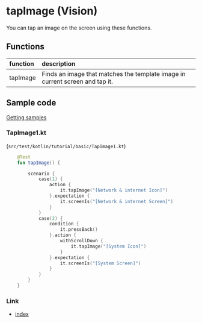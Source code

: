 # tapImage (Vision)

You can tap an image on the screen using these functions.

## Functions

| function | description                                                                  |
|:---------|:-----------------------------------------------------------------------------|
| tapImage | Finds an image that matches the template image in current screen and tap it. |

## Sample code

[Getting samples](../../../getting_samples.md)

### TapImage1.kt

(`src/test/kotlin/tutorial/basic/TapImage1.kt`)

```kotlin
    @Test
    fun tapImage() {

        scenario {
            case(1) {
                action {
                    it.tapImage("[Network & internet Icon]")
                }.expectation {
                    it.screenIs("[Network & internet Screen]")
                }
            }
            case(2) {
                condition {
                    it.pressBack()
                }.action {
                    withScrollDown {
                        it.tapImage("[System Icon]")
                    }
                }.expectation {
                    it.screenIs("[System Screen]")
                }
            }
        }
    }
```

### Link

- [index](../../../../index.md)
